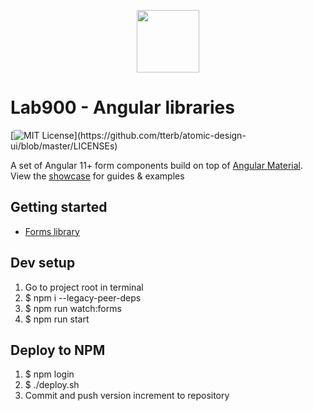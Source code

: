 <p align="center">
<a href="https://lab900.com" target="_blank">
    <img src="https://lab900.github.io/angular-libraries/assets/images/logo-duo-dark.svg" width="100">
</a>
<h1>Lab900 - Angular libraries</h1>

[![MIT License](https://img.shields.io/apm/l/atomic-design-ui.svg?)](https://github.com/tterb/atomic-design-ui/blob/master/LICENSEs)

</p>

A set of Angular 11+ form components build on top of [Angular Material](https://material.angular.io/). \
View the [showcase](https://lab900.github.io/angular-libraries/) for guides & examples

## Getting started

- [Forms library](https://lab900.github.io/angular-libraries/forms/getting-started)

## Dev setup

1. Go to project root in terminal
2. $ npm i --legacy-peer-deps
3. $ npm run watch:forms
4. $ npm run start

## Deploy to NPM

1. $ npm login
2. $ ./deploy.sh
3. Commit and push version increment to repository
